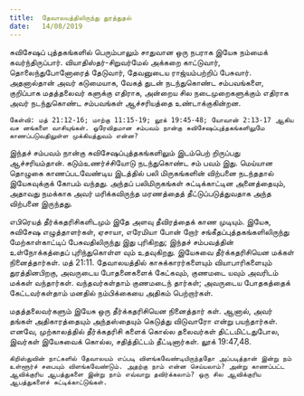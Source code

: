 ```yaml
---
title:  தேவாலயத்திலிருந்து துரத்துதல்
date:   14/08/2019
---
```


சுவிசேஷப் புத்தகங்களில் பெரும்பாலும் சாதுவான ஒரு நபராக இயேசு நம்மைக் கவர்ந்திருப்பார். வியாதிஸ்தர்-சிறுவர்மேல் அக்கறை காட்டுவார், தொலைந்துபோனோரைத் தேடுவார், தேவனுடைய ராஜ்யம்பற்றிப் பேசுவார். அதனால்தான் அவர் கடுமையாக, வேகத் துடன் நடந்துகொண்ட சம்பவங்களை, குறிப்பாக மதத்தலைவர் களுக்கு எதிராக, அன்றைய சில நடைமுறைகளுக்கும் எதிராக அவர் நடந்துகொண்ட சம்பவங்கள் ஆச்சரியத்தை உண்டாக்குகின்றன.

`கேள்வி: மத் 21:12-16; மாற்கு 11:15-19; லூக் 19:45-48; யோவான் 2:13-17 ஆகிய வச னங்களை வாசியுங்கள். ஒரேவிதமான சம்பவம் நான்கு சுவிசேஷப்புத்தகங்களிலுமே காணப்படுவதிலுள்ள முக்கியத்துவம் என்ன?`

இந்தச் சம்பவம் நான்கு சுவிசேஷப்புத்தகங்களிலும் இடம்பெற் றிருப்பது ஆச்சரியம்தான். கடும்உணர்ச்சியோடு நடந்துகொண்ட சம் பவம் இது. மெய்யான தொழுகை காணப்படவேண்டிய இடத்தில் பலி மிருகங்களின் விற்பனை நடந்ததால் இயேசுவுக்குக் கோபம் வந்தது. அந்தப் பலிமிருகங்கள் சுட்டிக்காட்டின அனைத்தையும், அதாவது நமக்காக அவர் மரிக்கவிருந்த மரணத்தைத் தீட்டுப்படுத்துவதாக அந்த விற்பனை இருந்தது.

எபிரெயத் தீர்க்கதரிசிகளிடமும் இதே அளவு தீவிரத்தைக் காண முடியும். இயேசு, சுவிசேஷ எழுத்தாளர்கள், ஏசாயா, எரேமியா போன் றோர் சங்கீதப்புத்தகங்களிலிருந்து மேற்காள்காட்டிப் பேசுவதிலிருந்து இது புரிகிறது; இந்தச் சம்பவத்தின் உள்நோக்கத்தைப் புரிந்துகொள்ள வும் உதவுகிறது. இயேசுவை தீர்க்கதரிசியென மக்கள் நினைத்தார்கள். மத் 21:11. தேவாலயத்தில் காசுக்காரர்களையும் வியாபாரிகளையும் துரத்தினபிறகு, அவருடைய போதனைகளைக் கேட்கவும், குணமடை யவும் அவரிடம் மக்கள் வந்தார்கள். வந்தவர்கள்தாம் குணமடைந் தார்கள்; அவருடைய போதகத்தைக் கேட்டவர்கள்தாம் மனதில் நம்பிக்கையை அதிகம் பெற்றார்கள்.

மதத்தலைவர்களும் இயேசு ஒரு தீர்க்கதரிசியென நினைத்தார் கள். ஆனால், அவர் தங்கள் அதிகாரத்தையும் அந்தஸ்தையும் கெடுத்து விடுவாரோ என்று பயந்தார்கள். எனவே, முற்காலத்தில் தீர்க்கதரிசி களைக் கொல்ல தலைவர்கள் திட்டமிட்டதுபோல, இவர்கள் இயேசுவைக் கொல்ல, சதித்திட்டம் தீட்டினார்கள். லூக் 19:47,48.

`கிறிஸ்துவின் நாட்களில் தேவாலயம் எப்படி விளங்கவேண்டியிருந்ததோ அப்படித்தான் இன்று நம் உள்ளூர்ச் சபையும் விளங்கவேண்டும். அதற்கு நாம் என்ன செய்யலாம்? அன்று காணப்பட்ட ஆவிக்குரிய ஆபத்துகளை இன்று நாம் எவ்வாறு தவிர்க்கலாம்? ஒரு சில ஆவிக்குரிய ஆபத்துகளைச் சுட்டிக்காட்டுங்கள்.`